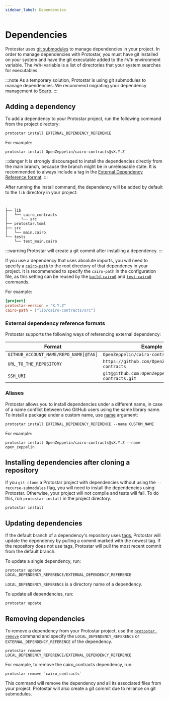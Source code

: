 ```yaml
---
sidebar_label: Dependencies
---
```


# Dependencies

 Protostar uses [git submodules](https://git-scm.com/book/en/v2/Git-Tools-Submodules) to manage dependencies in your project. In order to manage dependencies with Protostar, you must have git installed on your system and have the git executable added to the `PATH` environment variable. The `PATH` variable is a list of directories that your system searches for executables.

:::note
As a temporary solution, Protostar is using git submodules to manage dependencies. 
We recommend migrating your dependency management to [Scarb](https://github.com/software-mansion/scarb).
:::

## Adding a dependency

To add a dependency to your Protostar project, run the following command from the project directory:
```
protostar install EXTERNAL_DEPENDENCY_REFERENCE
```

For example:

```
protostar install OpenZeppelin/cairo-contracts@vX.Y.Z
```


:::danger
It is strongly discouraged to install the dependencies directly from the main branch, because the branch might be in unreleasable state. It is recommended to always include a tag in the [External Dependency Reference format](#external-dependency-reference-formats).
:::

After running the install command, the dependency will be added by default to the `lib` directory in your project:

```console

.
├── lib
│   └── cairo_contracts
│      └── src
├── protostar.toml
├── src
│   └── main.cairo
└── tests
    └── test_main.cairo
```

:::warning
Protostar will create a git commit after installing a dependency.
:::


If you use a dependency that uses absolute imports, you will need to specify a [`cairo-path`](/docs/cli-reference#--cairo-path-path) to the root directory of that dependency in your project.
It is recommended to specify the `cairo-path` in the configuration file, as this setting can be reused by the [`build-cairo0`](/docs/cli-reference#build-cairo0) and [`test-cairo0`](/docs/cli-reference#test-cairo0) commands.


For example:
```toml title="protostar.toml"
[project]
protostar-version = "X.Y.Z"
cairo-path = ["lib/cairo-contracts/src"]
```

### External dependency reference formats

Protostar supports the following ways of referencing external dependency:

| Format                                | Example                                           |
| ------------------------------------- | ------------------------------------------------- |
| `GITHUB_ACCOUNT_NAME/REPO_NAME[@TAG]` | `OpenZeppelin/cairo-contracts@vX.Y.Z`             |
| `URL_TO_THE_REPOSITORY`               | `https://github.com/OpenZeppelin/cairo-contracts` |
| `SSH_URI`                             | `git@github.com:OpenZeppelin/cairo-contracts.git` |

### Aliases

Protostar allows you to install dependencies under a different name, in case of a name conflict between two GitHub users using the same library name. To install a package under a custom name, use [name](/docs/cli-reference#--name-string) argument:

```
protostar install EXTERNAL_DEPENDENCY_REFERENCE --name CUSTOM_NAME
```

For example:

```
protostar install OpenZeppelin/cairo-contracts@vX.Y.Z --name open_zeppelin
```

## Installing dependencies after cloning a repository

If you `git clone` a Protostar project with dependencies without using the `--recurse-submodules` flag, you will need to install the dependencies using Protostar. Otherwise, your project will not compile and tests will fail. To do this, run `protostar install` in the project directory.

```console
protostar install
```

## Updating dependencies

If the default branch of a dependency's repository uses [tags](https://git-scm.com/book/en/v2/Git-Basics-Tagging), Protostar will update the dependency by pulling a commit marked with the newest tag. If the repository does not use tags, Protostar will pull the most recent commit from the default branch.

To update a single dependency, run:

```
protostar update LOCAL_DEPENDENCY_REFERENCE/EXTERNAL_DEPENDENCY_REFERENCE
```

`LOCAL_DEPENDENCY_REFERENCE` is a directory name of a dependency.

To update all dependencies, run:
```
protostar update
```


## Removing dependencies

To remove a dependency from your Protostar project, use the [`protostar remove`](/docs/cli-reference#remove) command and specify the `LOCAL_DEPENDENCY_REFERENCE` or `EXTERNAL_DEPENDENCY_REFERENCE` of the dependency.

```
protostar remove LOCAL_DEPENDENCY_REFERENCE/EXTERNAL_DEPENDENCY_REFERENCE
```

For example, to remove the cairo_contracts dependency, run:
```
protostar remove `cairo_contracts`
```

This command will remove the dependency and all its associated files from your project. Protostar will also create a git commit due to reliance on git submodules.
